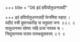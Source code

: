+++
title = "06 इदं हविर्यातुधानान्नदी"

+++
इदं हविर्यातुधानान्नदी फेनमिवा वहात् ।  
यदीदं स्त्री पुमानकरिह स स्तुवतां जनः ॥॥ ८ ॥  
यातुधानस्य सोमप जहि प्रजां नयस्व च ।  
निष्टुवानस्य पातय परमक्ष्युतावरम् ॥ ९ ॥